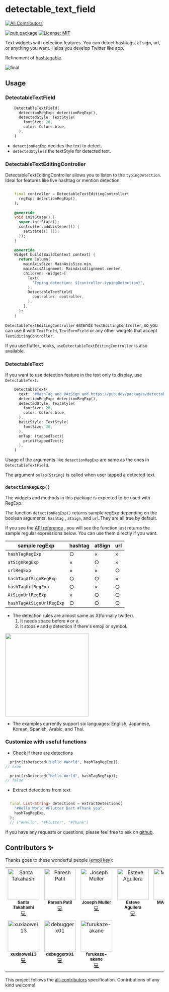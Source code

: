 # detectable_text_field

<!-- ALL-CONTRIBUTORS-BADGE:START - Do not remove or modify this section -->
[![All Contributors](https://img.shields.io/badge/all_contributors-10-orange.svg?style=flat-square)](#contributors-)
<!-- ALL-CONTRIBUTORS-BADGE:END -->

[![pub package](https://img.shields.io/pub/v/detectable_text_field.svg)](https://pub.dev/packages/detectable_text_field) <a href="https://opensource.org/licenses/MIT"><img src="https://img.shields.io/badge/license-MIT-purple.svg" alt="License: MIT"></a>

Text widgets with detection features. You can detect hashtags, at sign, url, or anything you want.
Helps you develop Twitter like app.

Refinement of [hashtagable](https://pub.dev/packages/hashtagable).

![final](https://user-images.githubusercontent.com/43510799/104180838-2385fd80-5451-11eb-8506-1640b4ea829f.gif)

## Usage

### DetectableTextField

```dart
    DetectableTextField(
      detectionRegExp: detectionRegExp(),
      detectedStyle: TextStyle(
        fontSize: 20,
        color: Colors.blue,
      ),
    )
```

- `detectionRegExp` decides the text to detect.
- `detectedStyle` is the textStyle for detected text.

### DetectableTextEditingController

DetectableTextEditingController allows you to listen to the `typingDetection`. Ideal for features
like live hashtag or mention detection.

```dart

    final controller = DetectableTextEditingController(
      regExp: detectionRegExp(),
    );
    
    @override
    void initState() {
      super.initState();
      controller.addListener(() {
        setState(() {});
      });
    }
    
    @override
    Widget build(BuildContext context) {
      return Column(
        mainAxisSize: MainAxisSize.min,
        mainAxisAlignment: MainAxisAlignment.center,
        children: <Widget>[
          Text(
            'Typing detection: ${controller.typingDetection}',
          ),
          DetectableTextField(
            controller: controller,
          ),
        ],
      );
    }
```

`DetectableTextEditingController` extends `TextEditingController`, so you can use it
with `TextField`, `TextFormField` or any other widgets that accept `TextEditingController`.

If you use flutter_hooks, `useDetectableTextEditingController` is also available.




### DetectableText

If you want to use detection feature in the text only to display, use `DetectableText`.

```dart
    DetectableText(
      text: "#HashTag and @AtSign and https://pub.dev/packages/detectable_text_field",
      detectionRegExp: detectionRegExp(),
      detectedStyle: TextStyle(
        fontSize: 20,
        color: Colors.blue,
      ),
      basicStyle: TextStyle(
        fontSize: 20,
      ),
      onTap: (tappedText){
        print(tappedText);
      },
    )
```

Usage of the arguments like `detectionRegExp` are same as the ones in `DetectableTextField`.

The argument `onTap(String)` is called when user tapped a detected text.

### `detectionRegExp()`

The widgets and methods in this package is expected to be used with RegExp.

The function `detectionRegExp()` returns sample regExp depending on the boolean arguments: `hashtag`
, `atSign`, and `url`.They are all true by default.

If you see
the [API reference](https://pub.dev/documentation/detectable_text_field/latest/detector_sample_regular_expressions/detectionRegExp.html)
, you will see the function just returns the sample regular expressions below. You can use them
directly if you want.

| sample regExp | hashtag | atSign | url |
| --- | --- | --- | ---- |
| `hashTagRegExp` |○|×|×|
| `atSignRegExp`|×|○|×|
| `urlRegExp`|×|×|○|
| `hashTagAtSignRegExp`|○|○|×|
| `hashTagUrlRegExp`|○|×|○|
| `AtSignUrlRegExp`|×|○|○|
| `hashTagAtSignUrlRegExp`|○|○|○|

- The detection rules are almost same as X(formally twitter).
    1. It needs space before `#` or `@`.
    2. It stops `#` and `@` detection if there's emoji or symbol.

<img src ="https://user-images.githubusercontent.com/43510799/93002102-3655f780-f56f-11ea-8193-1753a69e23bc.jpg" width = "265"/>

- The examples currently support six languages: English, Japanese, Korean, Spanish, Arabic, and
  Thai.

### Customize with useful functions

- Check if there are detections

```dart
  print(isDetected("Hello #World", hashTagRegExp));
// true

  print(isDetected("Hello World", hashTagRegExp));
// false

```

- Extract detections from text

```dart

  final List<String> detections = extractDetections(
    "#Hello World #Flutter Dart #Thank you", 
    hashTagRegExp,
  );
  // ["#Hello", "#Flutter", "#Thank"]

```

If you have any requests or questions, please feel free to ask
on [github](https://github.com/santa112358/detectable_text_field/issues).

## Contributors ✨

Thanks goes to these wonderful people ([emoji key](https://allcontributors.org/docs/en/emoji-key)):

<!-- ALL-CONTRIBUTORS-LIST:START - Do not remove or modify this section -->
<!-- prettier-ignore-start -->
<!-- markdownlint-disable -->
<table>
  <tbody>
    <tr>
      <td align="center" valign="top" width="14.28%"><a href="https://github.com/santa112358"><img src="https://avatars.githubusercontent.com/u/43510799?v=4?s=100" width="100px;" alt="Santa Takahashi"/><br /><sub><b>Santa Takahashi</b></sub></a><br /><a href="https://github.com/santa112358/detectable_text_field/commits?author=santa112358" title="Code">💻</a></td>
      <td align="center" valign="top" width="14.28%"><a href="https://www.facebook.com/Paresh.07.OCT"><img src="https://avatars.githubusercontent.com/u/10085177?v=4?s=100" width="100px;" alt="Paresh Patil"/><br /><sub><b>Paresh Patil</b></sub></a><br /><a href="https://github.com/santa112358/detectable_text_field/commits?author=Pareshoct7" title="Code">💻</a></td>
      <td align="center" valign="top" width="14.28%"><a href="https://github.com/jtmuller5"><img src="https://avatars.githubusercontent.com/u/47997351?v=4?s=100" width="100px;" alt="Joseph Muller"/><br /><sub><b>Joseph Muller</b></sub></a><br /><a href="https://github.com/santa112358/detectable_text_field/commits?author=jtmuller5" title="Code">💻</a></td>
      <td align="center" valign="top" width="14.28%"><a href="https://github.com/EsteveAguilera"><img src="https://avatars.githubusercontent.com/u/6932449?v=4?s=100" width="100px;" alt="Esteve Aguilera"/><br /><sub><b>Esteve Aguilera</b></sub></a><br /><a href="https://github.com/santa112358/detectable_text_field/commits?author=EsteveAguilera" title="Code">💻</a></td>
      <td align="center" valign="top" width="14.28%"><a href="https://github.com/MATTYGILO"><img src="https://avatars.githubusercontent.com/u/34808802?v=4?s=100" width="100px;" alt="MATTYGILO"/><br /><sub><b>MATTYGILO</b></sub></a><br /><a href="https://github.com/santa112358/detectable_text_field/commits?author=MATTYGILO" title="Code">💻</a></td>
      <td align="center" valign="top" width="14.28%"><a href="https://add00w.github.io"><img src="https://avatars.githubusercontent.com/u/35359329?v=4?s=100" width="100px;" alt="Abdullahi A. Addow"/><br /><sub><b>Abdullahi A. Addow</b></sub></a><br /><a href="https://github.com/santa112358/detectable_text_field/commits?author=Add00w" title="Code">💻</a></td>
      <td align="center" valign="top" width="14.28%"><a href="https://github.com/rlee1990"><img src="https://avatars.githubusercontent.com/u/21372502?v=4?s=100" width="100px;" alt="Social Jawn"/><br /><sub><b>Social Jawn</b></sub></a><br /><a href="https://github.com/santa112358/detectable_text_field/commits?author=rlee1990" title="Code">💻</a></td>
    </tr>
    <tr>
      <td align="center" valign="top" width="14.28%"><a href="https://github.com/xuxiaowei13"><img src="https://avatars.githubusercontent.com/u/10124443?v=4?s=100" width="100px;" alt="xuxiaowei13"/><br /><sub><b>xuxiaowei13</b></sub></a><br /><a href="https://github.com/santa112358/detectable_text_field/commits?author=xuxiaowei13" title="Code">💻</a></td>
      <td align="center" valign="top" width="14.28%"><a href="https://www.debuggerx.com"><img src="https://avatars.githubusercontent.com/u/19624835?v=4?s=100" width="100px;" alt="debuggerx01"/><br /><sub><b>debuggerx01</b></sub></a><br /><a href="https://github.com/santa112358/detectable_text_field/commits?author=debuggerx01" title="Code">💻</a></td>
      <td align="center" valign="top" width="14.28%"><a href="https://github.com/furukaze-akane"><img src="https://avatars.githubusercontent.com/u/87937371?v=4?s=100" width="100px;" alt="furukaze-akane"/><br /><sub><b>furukaze-akane</b></sub></a><br /><a href="https://github.com/santa112358/detectable_text_field/commits?author=furukaze-akane" title="Code">💻</a></td>
    </tr>
  </tbody>
</table>

<!-- markdownlint-restore -->
<!-- prettier-ignore-end -->

<!-- ALL-CONTRIBUTORS-LIST:END -->

This project follows the [all-contributors](https://github.com/all-contributors/all-contributors)
specification. Contributions of any kind welcome!
